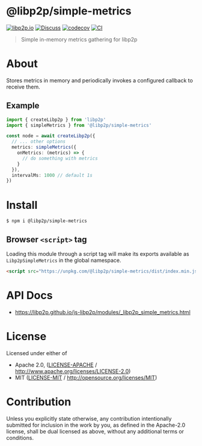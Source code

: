 # @libp2p/simple-metrics

[![libp2p.io](https://img.shields.io/badge/project-libp2p-yellow.svg?style=flat-square)](http://libp2p.io/)
[![Discuss](https://img.shields.io/discourse/https/discuss.libp2p.io/posts.svg?style=flat-square)](https://discuss.libp2p.io)
[![codecov](https://img.shields.io/codecov/c/github/libp2p/js-libp2p.svg?style=flat-square)](https://codecov.io/gh/libp2p/js-libp2p)
[![CI](https://img.shields.io/github/actions/workflow/status/libp2p/js-libp2p/main.yml?branch=main\&style=flat-square)](https://github.com/libp2p/js-libp2p/actions/workflows/main.yml?query=branch%3Amain)

> Simple in-memory metrics gathering for libp2p

# About

<!--

!IMPORTANT!

Everything in this README between "# About" and "# Install" is automatically
generated and will be overwritten the next time the doc generator is run.

To make changes to this section, please update the @packageDocumentation section
of src/index.js or src/index.ts

To experiment with formatting, please run "npm run docs" from the root of this
repo and examine the changes made.

-->

Stores metrics in memory and periodically invokes a configured callback to
receive them.

## Example

```ts
import { createLibp2p } from 'libp2p'
import { simpleMetrics } from '@libp2p/simple-metrics'

const node = await createLibp2p({
  // ... other options
  metrics: simpleMetrics({
    onMetrics: (metrics) => {
      // do something with metrics
    }
  }),
  intervalMs: 1000 // default 1s
})

```

# Install

```console
$ npm i @libp2p/simple-metrics
```

## Browser `<script>` tag

Loading this module through a script tag will make its exports available as `Libp2pSimpleMetrics` in the global namespace.

```html
<script src="https://unpkg.com/@libp2p/simple-metrics/dist/index.min.js"></script>
```

# API Docs

- <https://libp2p.github.io/js-libp2p/modules/_libp2p_simple_metrics.html>

# License

Licensed under either of

- Apache 2.0, ([LICENSE-APACHE](https://github.com/libp2p/js-libp2p/blob/main/packages/metrics-simple/LICENSE-APACHE) / <http://www.apache.org/licenses/LICENSE-2.0>)
- MIT ([LICENSE-MIT](https://github.com/libp2p/js-libp2p/blob/main/packages/metrics-simple/LICENSE-MIT) / <http://opensource.org/licenses/MIT>)

# Contribution

Unless you explicitly state otherwise, any contribution intentionally submitted for inclusion in the work by you, as defined in the Apache-2.0 license, shall be dual licensed as above, without any additional terms or conditions.
